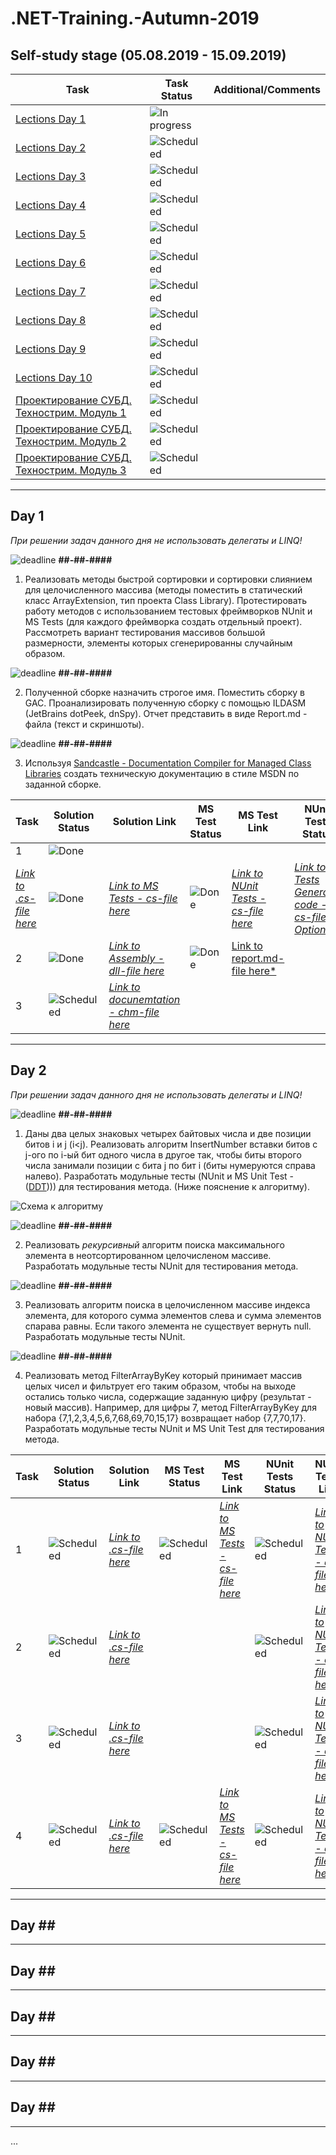 # .NET-Training.-Autumn-2019

## Self-study stage (05.08.2019 - 15.09.2019)
 
| Task | Task Status | Additional/Comments |
| -------- | -------- | --------|  
| [Lections Day 1](https://drive.google.com/drive/folders/0B7WmjuqYed3AWXFzc1Mtcnk3d1k) | ![In progress](https://github.com/AnzhelikaKravchuk/.NET-Training.-Spring-2019/blob/master/Pictures/icons-inprogress.png)|
| [Lections Day 2](https://drive.google.com/drive/folders/1_B9ncAWoJtoDvG6vQkxyAvMuXDdqXRAw) | ![Scheduled](https://github.com/AnzhelikaKravchuk/.NET-Training.-Spring-2019/blob/master/Pictures/icons-target.png)|
| [Lections Day 3](https://drive.google.com/drive/folders/1j17L1jUOa9wB1OibGtCuYdsV28kvstr-) | ![Scheduled](https://github.com/AnzhelikaKravchuk/.NET-Training.-Spring-2019/blob/master/Pictures/icons-target.png)|
| [Lections Day 4](https://drive.google.com/drive/folders/1G_Nlntl2BTH0ugKjMVdflPtyQUcUL4Gx) | ![Scheduled](https://github.com/AnzhelikaKravchuk/.NET-Training.-Spring-2019/blob/master/Pictures/icons-target.png)|
| [Lections Day 5](https://drive.google.com/drive/folders/1Eq-C6_EtSlrAgadR-HOyrxUAvqDiw_gM) | ![Scheduled](https://github.com/AnzhelikaKravchuk/.NET-Training.-Spring-2019/blob/master/Pictures/icons-target.png)|
| [Lections Day 6](https://drive.google.com/drive/folders/1prlfmRLsVIDR8IERCOyENtsyLt4rO8hW) | ![Scheduled](https://github.com/AnzhelikaKravchuk/.NET-Training.-Spring-2019/blob/master/Pictures/icons-target.png)|
| [Lections Day 7](https://drive.google.com/drive/folders/17ZHkDv5HTidn4uEmh_kTCCuuB5pf6cI7) | ![Scheduled](https://github.com/AnzhelikaKravchuk/.NET-Training.-Spring-2019/blob/master/Pictures/icons-target.png)|
| [Lections Day 8](https://drive.google.com/drive/folders/1jpw3yZPMepPCP1LYpsi_2FXcQ7m8whpT) | ![Scheduled](https://github.com/AnzhelikaKravchuk/.NET-Training.-Spring-2019/blob/master/Pictures/icons-target.png)|
| [Lections Day 9](https://drive.google.com/drive/folders/1z9dWTY0spT6MI4SAnlUxPIEqraqMlJRG) | ![Scheduled](https://github.com/AnzhelikaKravchuk/.NET-Training.-Spring-2019/blob/master/Pictures/icons-target.png)|
| [Lections Day 10](https://drive.google.com/drive/folders/1cwOLIdvQKFoEC0MMZrcye7gOXvYPY_w1) | ![Scheduled](https://github.com/AnzhelikaKravchuk/.NET-Training.-Spring-2019/blob/master/Pictures/icons-target.png)|
| [Проектирование СУБД. Технострим. Модуль 1](https://www.youtube.com/watch?v=R21v8SoIsiY&list=PLrCZzMib1e9pq_sbw7ZEcEU3Yyz1AvE--&index=2&t=929s) | ![Scheduled](https://github.com/AnzhelikaKravchuk/.NET-Training.-Spring-2019/blob/master/Pictures/icons-target.png)|
| [Проектирование СУБД. Технострим. Модуль 2](https://www.youtube.com/watch?v=7t9hLFtN77U&list=PLrCZzMib1e9pq_sbw7ZEcEU3Yyz1AvE--&index=2) | ![Scheduled](https://github.com/AnzhelikaKravchuk/.NET-Training.-Spring-2019/blob/master/Pictures/icons-target.png)|
| [Проектирование СУБД. Технострим. Модуль 3](https://www.youtube.com/watch?v=fcNhZDWUGDM&list=PLrCZzMib1e9pq_sbw7ZEcEU3Yyz1AvE--&index=3) | ![Scheduled](https://github.com/AnzhelikaKravchuk/.NET-Training.-Spring-2019/blob/master/Pictures/icons-target.png)|
 
---

## Day 1

*При решении задач данного дня не использовать делегаты и LINQ!*

![deadline](https://github.com/AnzhelikaKravchuk/.NET-Training.-Spring-2019/blob/master/Pictures/icons8-stopwatch-64.png) **##-##-####**

1. Реализовать методы быстрой сортировки и сортировки слиянием для целочисленного массива (методы поместить в статический класс ArrayExtension, тип проекта Class Library). Протестировать работу методов с использованием тестовых фреймворков NUnit и MS Tests (для каждого фреймворка создать отдельный проект). Рассмотреть вариант тестирования массивов большой размерности, элементы которых сгенерированны случайным образом.	
	
![deadline](https://github.com/AnzhelikaKravchuk/.NET-Training.-Spring-2019/blob/master/Pictures/icons8-stopwatch-64.png) **##-##-####**

2. Полученной сборке назначить строгое имя. Поместить сборку в GAC. Проанализировать полученную сборку с помощью ILDASM (JetBrains dotPeek, dnSpy). Отчет представить в виде Report.md - файла (текст и скриншоты). 


![deadline](https://github.com/AnzhelikaKravchuk/.NET-Training.-Spring-2019/blob/master/Pictures/icons8-stopwatch-64.png) **##-##-####**

3. Используя [Sandcastle - Documentation Compiler for Managed Class Libraries](https://sandcastle.codeplex.com/) создать техническую документацию в стиле MSDN по заданной сборке.


| Task | Solution Status | Solution Link | MS Test Status | MS Test Link | NUnit Tests Status | NUnit Tests Link | Additional/Comments |
| -------- | -------- | --------| --------|  -------- |  -------- | -------- | -------- |    
| 1 | ![Done](https://github.com/AnzhelikaKravchuk/.NET-Training.-Spring-2019/blob/master/Pictures/icons-ok.png) | 
[*Link to .cs-file here*](https://github.com/ValeriaDaukshis/ASP.NET/blob/master/NET.Autumn.2019.LastName.01/ArraySortings/ArrayExtension.cs) | ![Done](https://github.com/AnzhelikaKravchuk/.NET-Training.-Spring-2019/blob/master/Pictures/icons-ok.png) | [*Link to MS Tests - cs-file here*](https://github.com/ValeriaDaukshis/ASP.NET/blob/master/NET.Autumn.2019.LastName.01/Day1Solutions/SortingsMSUnitTests/ArrayExtensionTests.cs) | ![Done](https://github.com/AnzhelikaKravchuk/.NET-Training.-Spring-2019/blob/master/Pictures/icons-ok.png) | [*Link to NUnit Tests - cs-file here*](https://github.com/ValeriaDaukshis/ASP.NET/blob/master/NET.Autumn.2019.LastName.01/Day1Solutions/SortingsNUnitTest/ArrayExtensionTests.cs) | [*Link to Tests Generator code - cs-file - Optional*](#)
| 2 | ![Done](https://github.com/AnzhelikaKravchuk/.NET-Training.-Spring-2019/blob/master/Pictures/icons-ok.png) | [*Link to Assembly - dll-file here*](#) | ![Done](https://github.com/AnzhelikaKravchuk/.NET-Training.-Spring-2019/blob/master/Pictures/icons-ok.png) | [Link to report.md-file here*](#) |  |  | 
| 3 | ![Scheduled](https://github.com/AnzhelikaKravchuk/.NET-Training.-Spring-2019/blob/master/Pictures/icons-target.png) | [*Link to docunemtation - chm-file here*](#) |  |  |  |  | 

---

## Day 2

*При решении задач данного дня не использовать делегаты и LINQ!*

![deadline](https://github.com/AnzhelikaKravchuk/.NET-Training.-Spring-2019/blob/master/Pictures/icons8-stopwatch-64.png) **##-##-####**

1. Даны два целых знаковых четырех байтовых числа и две позиции битов i и j (i<j). Реализовать алгоритм InsertNumber вставки битов с j-ого по i-ый бит одного числа в другое так, чтобы биты второго числа занимали позиции с бита j по бит i (биты нумеруются справа налево). Разработать модульные тесты (NUnit и MS Unit Test - ([DDT](https://msdn.microsoft.com/en-us/library/ms182527.aspx)))) для тестирования метода. (Ниже пояснение к алгоритму).

![Схема к алгоритму](https://github.com/EPM-RD-NETLAB/.NET-Framework-modules/blob/master/Pictures/Scheme.png)

![deadline](https://github.com/AnzhelikaKravchuk/.NET-Training.-Spring-2019/blob/master/Pictures/icons8-stopwatch-64.png) **##-##-####**

2. Реализовать *рекурсивный* алгоритм поиска максимального элемента в неотсортированном целочисленом массиве. Разработать модульные тесты NUnit для тестирования метода.

![deadline](https://github.com/AnzhelikaKravchuk/.NET-Training.-Spring-2019/blob/master/Pictures/icons8-stopwatch-64.png) **##-##-####**

3. Реализовать алгоритм поиска в целочисленном массиве индекса элемента, для которого сумма элементов слева и сумма элементов спарава равны. Если такого элемента не существует вернуть null. Разработать модульные тесты NUnit.

![deadline](https://github.com/AnzhelikaKravchuk/.NET-Training.-Spring-2019/blob/master/Pictures/icons8-stopwatch-64.png) **##-##-####**

4. Реализовать метод FilterArrayByKey который принимает массив целых чисел и фильтрует его таким образом, чтобы на выходе остались только числа, содержащие заданную цифру (результат - новый массив). Например, для цифры 7, метод FilterArrayByKey для набора {7,1,2,3,4,5,6,7,68,69,70,15,17} возвращает набор {7,7,70,17}. Разработать модульные тесты NUnit и MS Unit Test для тестирования метода.
 
| Task | Solution Status | Solution Link | MS Test Status | MS Test Link | NUnit Tests Status | NUnit Tests Link | Additional/Comments |
| -------- | -------- | --------| --------|  -------- |  -------- | -------- | -------- |    
| 1 | ![Scheduled](https://github.com/AnzhelikaKravchuk/.NET-Training.-Spring-2019/blob/master/Pictures/icons-target.png) | [*Link to .cs-file here*](#) | ![Scheduled](https://github.com/AnzhelikaKravchuk/.NET-Training.-Spring-2019/blob/master/Pictures/icons-target.png) | [*Link to MS Tests - cs-file here*](#) | ![Scheduled](https://github.com/AnzhelikaKravchuk/.NET-Training.-Spring-2019/blob/master/Pictures/icons-target.png) | [*Link to NUnit Tests - cs-file here*](#) |
| 2 | ![Scheduled](https://github.com/AnzhelikaKravchuk/.NET-Training.-Spring-2019/blob/master/Pictures/icons-target.png) | [*Link to .cs-file here*](#) |  |  | ![Scheduled](https://github.com/AnzhelikaKravchuk/.NET-Training.-Spring-2019/blob/master/Pictures/icons-target.png) | [*Link to NUnit Tests - cs-file here*](#) |
| 3 | ![Scheduled](https://github.com/AnzhelikaKravchuk/.NET-Training.-Spring-2019/blob/master/Pictures/icons-target.png) | [*Link to .cs-file here*](#) |  |  | ![Scheduled](https://github.com/AnzhelikaKravchuk/.NET-Training.-Spring-2019/blob/master/Pictures/icons-target.png) | [*Link to NUnit Tests - cs-file here*](#) |
| 4 | ![Scheduled](<!--https://github.com/AnzhelikaKravchuk/.NET-Training.-Spring-2019/blob/master/Pictures/icons-target.png-->) | [*Link to .cs-file here*](#) | ![Scheduled](https://github.com/AnzhelikaKravchuk/.NET-Training.-Spring-2019/blob/master/Pictures/icons-target.png) | [*Link to MS Tests - cs-file here*](#) | ![Scheduled](https://github.com/AnzhelikaKravchuk/.NET-Training.-Spring-2019/blob/master/Pictures/icons-target.png) | [*Link to NUnit Tests - cs-file here*](#) |
 
---

## Day ## ##	
 
---

## Day ## ##

---

## Day ## ##

---

## Day ## ##

---

## Day ## ##

---

...
